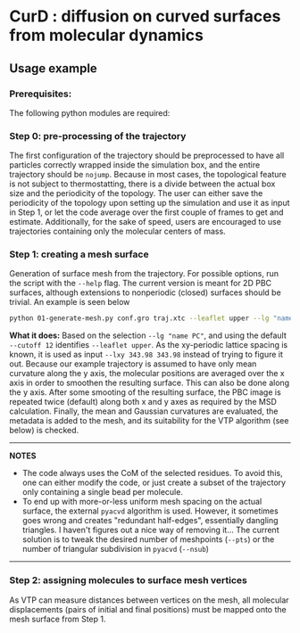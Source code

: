 # CurD : diffusion on curved surfaces from molecular dynamics

## Usage example

### Prerequisites:
The following python modules are required:

### Step 0: pre-processing of the trajectory
The first configuration of the trajectory should be preprocessed to have all
particles correctly wrapped inside the simulation box, and the entire trajectory
should be `nojump`. Because in most cases, the topological feature is not subject
to thermostatting, there is a divide between the actual box size and the periodicity
of the topology. The user can either save the periodicity of the topology upon setting
up the simulation and use it as input in Step 1, or let the code average over the first
couple of frames to get and estimate. Additionally, for the sake of speed, users are
encouraged to use trajectories containing only the molecular centers of mass.

### Step 1: creating a mesh surface
Generation of surface mesh from the trajectory. For possible options, run the script with
the `--help` flag. The current version is meant for 2D PBC surfaces, although extensions
to nonperiodic (closed) surfaces should be trivial. An example is seen below

```bash
python 01-generate-mesh.py conf.gro traj.xtc --leaflet upper --lg "name PC" --average X --output long-upper.vtk --lxy 343.98 343.98
```
**What it does:** Based on the selection `--lg "name PC"`, and using the default `--cutoff 12` identifies `--leaflet upper`. As the
xy-periodic lattice spacing is known, it is used as input `--lxy 343.98 343.98` instead
of trying to figure it out. Because our example trajectory is assumed to have
only mean curvature along the y axis, the molecular positions are averaged over the x axis
in order to smoothen the resulting surface. This can also be done along the y axis. After
some smooting of the resulting surface, the PBC image is repeated twice (default) along both
x and y axes as required by the MSD calculation. Finally, the mean and Gaussian curvatures
are evaluated, the metadata is added to the mesh, and its suitability for the VTP algorithm
(see below) is checked.

---
**NOTES**

* The code always uses the CoM of the selected residues. To avoid this, one can either modify the code, or just create a subset of the trajectory
only containing a single bead per molecule.
* To end up with more-or-less uniform mesh spacing on the actual surface, the external `pyacvd` algorithm is used. However, it sometimes goes wrong
and creates "redundant half-edges", essentially dangling triangles. I haven't figures out a nice way of removing it... The current solution is to
tweak the desired number of meshpoints (`--pts`) or the number of triangular subdivision in `pyacvd` (`--nsub`)

---


### Step 2: assigning molecules to surface mesh vertices
As VTP can measure distances between vertices on the mesh, all molecular displacements (pairs of initial and final positions) must be mapped onto
the mesh surface from Step 1.
